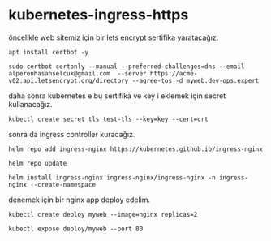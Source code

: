 # kubernetes-ingress-https

öncelikle web sitemiz için bir lets encrypt sertifika yaratacağız.

```
apt install certbot -y

sudo certbot certonly --manual --preferred-challenges=dns --email alperenhasanselcuk@gmail.com  --server https://acme-v02.api.letsencrypt.org/directory --agree-tos -d myweb.dev-ops.expert

```

daha sonra kubernetes e bu sertifika ve key i eklemek için secret kullanacağız.

```
kubectl create secret tls test-tls --key=key --cert=crt
```

sonra da ingress controller kuracağız.

```
helm repo add ingress-nginx https://kubernetes.github.io/ingress-nginx

helm repo update

helm install ingress-nginx ingress-nginx/ingress-nginx -n ingress-nginx --create-namespace
````

denemek için bir nginx app deploy edelim.

```
kubectl create deploy myweb --image=nginx replicas=2

kubectl expose deploy/myweb --port 80
```
